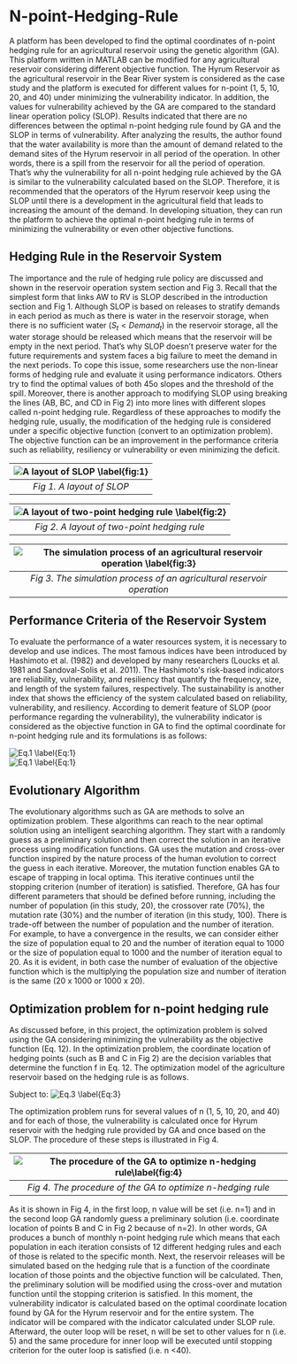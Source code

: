 # N-point-Hedging-Rule

A platform has been developed to find the optimal coordinates of n-point hedging rule for an agricultural reservoir using the genetic algorithm (GA). This platform written in MATLAB can be modified for any agricultural reservoir considering different objective function. The Hyrum Reservoir as the agricultural reservoir in the Bear River system is considered as the case study and the platform is executed for different values for n-point (1, 5, 10, 20, and 40) under minimizing the vulnerability indicator. In addition, the values for vulnerability achieved by the GA are compared to the standard linear operation policy (SLOP). Results indicated that there are no differences between the optimal n-point hedging rule found by GA and the SLOP in terms of vulnerability. After analyzing the results, the author found that the water availability is more than the amount of demand related to the demand sites of the Hyrum reservoir in all period of the operation. In other words, there is a spill from the reservoir for all the period of operation. That’s why the vulnerability for all n-point hedging rule achieved by the GA is similar to the vulnerability calculated based on the SLOP. Therefore, it is recommended that the operators of the Hyrum reservoir keep using the SLOP until there is a development in the agricultural field that leads to increasing the amount of the demand. In developing situation, they can run the platform to achieve the optimal n-point hedging rule in terms of minimizing the vulnerability or even other objective functions.

## Hedging Rule in the Reservoir System

The importance and the rule of hedging rule policy are discussed and shown in the reservoir operation system section and Fig 3. Recall that the simplest form that links AW to RV is SLOP described in the introduction section and Fig 1. Although SLOP is based on releases to stratify demands in each period as much as there is water in the reservoir storage, when there is no sufficient water ($S_t<Demand_t$) in the reservoir storage, all the water storage should be released which means that the reservoir will be empty in the next period. That’s why SLOP doesn’t preserve water for the future requirements and system faces a big failure to meet the demand in the next periods. To cope this issue, some researchers use the non-linear forms of hedging rule and evaluate it using performance indicators. Others try to find the optimal values of both 45o slopes and the threshold of the spill. Moreover, there is another approach to modifying SLOP using breaking the lines (AB, BC, and CD in Fig 2) into more lines with different slopes called n-point hedging rule. Regardless of these approaches to modify the hedging rule, usually, the modification of the hedging rule is considered under a specific objective function (convert to an optimization problem). The objective function can be an improvement in the performance criteria such as reliability, resiliency or vulnerability or even minimizing the deficit.

| ![A layout of SLOP \label{fig:1}](https://github.com/Mahyarona/N-point-Hedging-Rule/blob/master/Fig1.jpg) | 
|:--:| 
| *Fig 1. A layout of SLOP* |

| ![A layout of two-point hedging rule \label{fig:2}](https://github.com/Mahyarona/N-point-Hedging-Rule/blob/master/Fig2.jpg) | 
|:--:| 
| *Fig 2. A layout of two-point hedging rule* |

| ![The simulation process of an agricultural reservoir operation \label{fig:3}](https://github.com/Mahyarona/N-point-Hedging-Rule/blob/master/Fig3.jpg) | 
|:--:| 
| *Fig 3. The simulation process of an agricultural reservoir operation* |
## Performance Criteria of the Reservoir System

To evaluate the performance of a water resources system, it is necessary to develop and use indices. The most famous indices have been introduced by Hashimoto et al. (1982) and developed by many researchers (Loucks et al. 1981 and Sandoval-Solis et al. 2011). The Hashimoto's risk-based indicators are reliability, vulnerability, and resiliency that quantify the frequency, size, and length of the system failures, respectively. The sustainability is another index that shows the efficiency of the system calculated based on reliability, vulnerability, and resiliency. According to demerit feature of SLOP (poor performance regarding the vulnerability), the vulnerability indicator is considered as the objective function in GA to find the optimal coordinate for n-point hedging rule and its formulations is as follows:


![Eq.1 \label{Eq:1}](https://github.com/Mahyarona/N-point-Hedging-Rule/blob/master/Eq1.png) <br />
![Eq.1 \label{Eq:1}](https://github.com/Mahyarona/N-point-Hedging-Rule/blob/master/Eq2.png) <br />

## Evolutionary Algorithm
The evolutionary algorithms such as GA are methods to solve an optimization problem. These algorithms can reach to the near optimal solution using an intelligent searching algorithm. They start with a randomly guess as a preliminary solution and then correct the solution in an iterative process using modification functions. GA uses the mutation and cross-over function inspired by the nature process of the human evolution to correct the guess in each iterative. Moreover, the mutation function enables GA to escape of trapping in local optima. This iterative continues until the stopping criterion (number of iteration) is satisfied. Therefore, GA has four different parameters that should be defined before running, including the number of population (in this study, 20), the crossover rate (70%), the mutation rate (30%) and the number of iteration (in this study, 100). There is trade-off between the number of population and the number of iteration. For example, to have a convergence in the results, we can consider either the size of population equal to 20 and the number of iteration equal to 1000 or the size of population equal to 1000 and the number of iteration equal to 20. As it is evident, in both case the number of evaluation of the objective function which is the multiplying the population size and number of iteration is the same (20 x 1000 or 1000 x 20).
      
## Optimization problem for n-point hedging rule
As discussed before, in this project, the optimization problem is solved using the GA considering minimizing the vulnerability as the objective function (Eq. 12). In the optimization problem, the coordinate location of hedging points (such as B and C in Fig 2) are the decision variables that determine the function f in Eq. 12. The optimization model of the agriculture reservoir based on the hedging rule is as follows. 
 
Subject to: 
![Eq.3 \label{Eq:3}](https://github.com/Mahyarona/N-point-Hedging-Rule/blob/master/Eq3.PNG) <br />
 
The optimization problem runs for several values of n (1, 5, 10, 20, and 40) and for each of those, the vulnerability is calculated once for Hyrum reservoir with the hedging rule provided by GA and once based on the SLOP. The procedure of these steps is illustrated in Fig 4.   

| ![The procedure of the GA to optimize n-hedging rule\label{fig:4}](https://github.com/Mahyarona/N-point-Hedging-Rule/blob/master/Fig4.jpg) | 
|:--:| 
| *Fig 4. The procedure of the GA to optimize n-hedging rule* |

As it is shown in Fig 4, in the first loop, n value will be set (i.e. n=1) and in the second loop GA randomly guess a preliminary solution (i.e. coordinate location of points B and C in Fig 2 because of n=2). In other words, GA produces a bunch of monthly n-point hedging rule which means that each population in each iteration consists of 12 different hedging rules and each of those is related to the specific month. Next, the reservoir releases will be simulated based on the hedging rule that is a function of the coordinate location of those points and the objective function will be calculated. Then, the preliminary solution will be modified using the cross-over and mutation function until the stopping criterion is satisfied. In this moment, the vulnerability indicator is calculated based on the optimal coordinate location found by GA for the Hyrum reservoir and for the entire system. The indicator will be compared with the indicator calculated under SLOP rule. Afterward, the outer loop will be reset, n will be set to other values for n (i.e. 5) and the same procedure for inner loop will be executed until stopping criterion for the outer loop is satisfied (i.e. n <40).  


